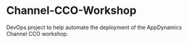 # Channel-CCO-Workshop

DevOps project to help automate the deployment of the AppDynamics Channel CCO workshop.
